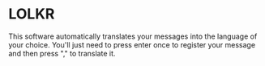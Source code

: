 # LOLKR

This software automatically translates your messages into the language of your choice.
You'll just need to press enter once to register your message and then press "," to translate it.
